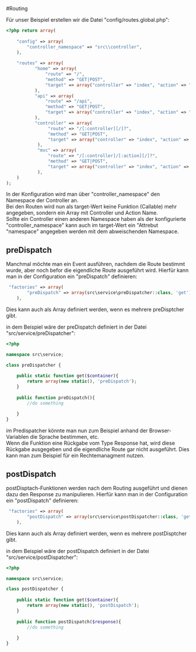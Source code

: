#Routing

Für unser Beispiel erstellen wir die Datei "config/routes.global.php":
```php
<?php return array(
    
    "config" => array(
        "controller_namespace" => "src\\controller",
    ),
    
    "routes" => array(
           "home" => array(
               "route" => "/", 
               "method" => "GET|POST", 
               "target" => array("controller" => "index", "action" => "index")
           ),
           "api" => array(
               "route" => "/api", 
               "method" => "GET|POST", 
               "target" => array("controller" => "index", "action" => "api")
           ),
           "controller" => array(
                "route" => "/[:controller][/]?", 
                "method" => "GET|POST", 
                "target" => array("controller" => "index", "action" => "index")
            ),
            "mvc" => array(
                "route" => "/[:controller]/[:action][/]?", 
                "method" => "GET|POST", 
                "target" => array("controller" => "index", "action" => "index")
            ),
    )
);
```

In der Konfiguration wird man über "controller_namespace" den Namespace der Controller an.   
Bei den Routen wird nun als target-Wert keine Funktion (Callable) mehr angegeben, sondern ein Array mit Controller und Action Name.   
Sollte ein Controller einen anderen Namespace haben als der konfigurierte "controller_namespace" kann auch im target-Wert ein "Attrebut "namespace" angegeben werden mit dem abweischenden Namespace.   

## preDispatch
Manchmal möchte man ein Event ausführen, nachdem die Route bestimmt wurde,
aber noch befor die eigendliche Route ausgeführt wird.
Hierfür kann man in der Configuration ein "preDispatch" definieren:
```php
 "factories" => array(
        "preDispatch" => array(src\service\preDispatcher::class, 'get')
    ),
```
Dies kann auch als Array definiert werden, wenn es mehrere preDisptcher gibt.

in dem Beispiel wäre der preDispatch definiert in der Datei "src/service/preDispatcher":
```php
<?php

namespace src\service;

class preDispatcher {
    
    public static function get($container){
        return array(new static(), 'preDispatch');
    }
    
    public function preDispatch(){
        //do something
        
    }
}
```

im Predispatcher könnte man nun zum Beispiel anhand der Browser-Variablen die Sprache bestimmen, etc.  
Wenn die Funktion eine Rückgabe vom Type Response hat, wird diese Rückgabe ausgegeben und die eigendliche Route gar nicht ausgeführt.
Dies kann man zum Beispiel für ein Rechtemanagment nutzen.

## postDispatch
postDisptach-Funktionen werden nach dem Routing ausgeführt und dienen dazu den Response zu manipulieren.
Hierfür kann man in der Configuration ein "postDispatch" definieren:
```php
 "factories" => array(
        "postDispatch" => array(src\service\postDispatcher::class, 'get')
    ),
```
Dies kann auch als Array definiert werden, wenn es mehrere postDisptcher gibt.

in dem Beispiel wäre der postDispatch definiert in der Datei "src/service/postDispatcher":
```php
<?php

namespace src\service;

class postDispatcher {
    
    public static function get($container){
        return array(new static(), 'postDispatch');
    }
    
    public function postDispatch($response){
        //do something
        
    }
}
```